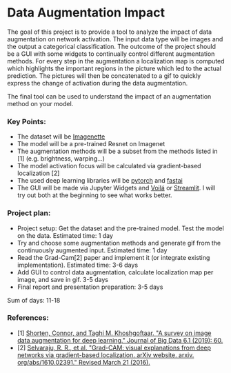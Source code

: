 # Data Augmentation Impact

The goal of this project is to provide a tool to analyze the impact of data augmentation on network activation. The input data type will be images and the output a categorical classification. The outcome of the project should be a GUI with some widgets to continually control different augmentation methods. For every step in the augmentation a localization map is computed which highlights the important regions in the picture which led to the actual prediction. The pictures will then be concatenated to a gif to quickly express the change of activation during the data augmentation. 

The final tool can be used to understand the impact of an augmentation method on your model. 

### Key Points:

- The dataset will be [Imagenette](https://github.com/fastai/imagenette])
- The model will be a pre-trained Resnet on Imagenet 
- The augmentation methods will be a subset from the methods listed in [1] (e.g. brightness, warping...)
- The model activation focus will be calculated via gradient-based localization [2]
- The used deep learning libraries will be [pytorch](https://github.com/pytorch/pytorch) and [fastai](https://github.com/fastai/fastai)
- The GUI will be made via Jupyter Widgets and [Voilá](https://github.com/voila-dashboards/voila) or [Streamlit](https://github.com/streamlit/streamlit). I will try out both at the beginning to see what works better. 

### Project plan:
- Project setup: Get the dataset and the pre-trained model. Test the model on the data. Estimated time: 1 day
- Try and choose some augmentation methods and generate gif from the continuously augmented input. Estimated time: 1 day
- Read the Grad-Cam[2] paper and implement it (or integrate existing implementation). Estimated time: 3-6 days
- Add GUI to control data augmentation, calculate localization map per image, and save in gif. 3-5 days
- Final report and presentation preparation: 3-5 days

Sum of days: 11-18

### References:
- [1] [Shorten, Connor, and Taghi M. Khoshgoftaar. "A survey on image data augmentation for deep learning." Journal of Big Data 6.1 (2019): 60.](https://link.springer.com/article/10.1186/s40537-019-0197-0)
- [2] [Selvaraju, R. R., et al. "Grad-CAM: visual explanations from deep networks via gradient-based localization. arXiv website. arxiv. org/abs/1610.02391." Revised March 21 (2016).](https://arxiv.org/pdf/1610.02391.pdf)


```python

```
